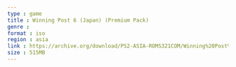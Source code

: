 ```yaml
---
type : game
title : Winning Post 6 (Japan) (Premium Pack)
genre : 
format : iso
region : asia
link : https://archive.org/download/PS2-ASIA-ROMS321COM/Winning%20Post%206%20%28Japan%29%20%28Premium%20Pack%29.7z
size : 515MB
---
```

